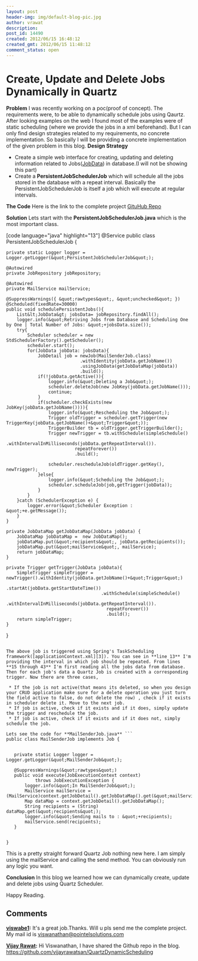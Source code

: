 ```yaml
---
layout: post
header-img: img/default-blog-pic.jpg
author: vrawat
description: 
post_id: 14490
created: 2012/06/15 16:48:12
created_gmt: 2012/06/15 11:48:12
comment_status: open
---
```


# Create, Update and Delete Jobs Dynamically in Quartz

**Problem** I was recently working on a poc(proof of concept). The requirements were, to be able to dynamically schedule jobs using Qaurtz. After looking examples on the web I found most of the examples were of static scheduling (where we provide the jobs in a xml beforehand). But I can only find design strategies related to my requirements, no concrete implementation. So basically I will be providing a concrete implementation of the given problem in this blog.  **Design Strategy**

  

  * Create a simple web interface for creating, updating and deleting information related to Jobs([JobData][1]) in database.(I will not be showing this part)
  * Create a **PersistentJobSchedulerJob** which will schedule all the jobs stored in the database with a repeat interval. Basically the PersistentJobSchedulerJob is itself a job which will execute at regular intervals.

**The Code** Here is the link to the complete project [GituHub Repo][2]

**Solution** Lets start with the **PersistentJobSchedulerJob.java** which is the most important class.

[code language="java" highlight="13"] @Service public class PersistentJobSchedulerJob {
    
    
    private static Logger logger = Logger.getLogger(&quot;PersistentJobSchedulerJob&quot;);
    
    @Autowired
    private JobRepository jobRepository;
    
    @Autowired
    private MailService mailService;
    
    @SuppressWarnings({ &quot;rawtypes&quot;, &quot;unchecked&quot; })
    @Scheduled(fixedRate=30000)
    public void schedulePersistentJobs(){
        List&lt;JobData&gt; jobsData= jobRepository.findAll();
        logger.info(&quot;Retriving Jobs from Database and Scheduling One by One | Total Number of Jobs: &quot;+jobsData.size());
        try{
            Scheduler scheduler = new StdSchedulerFactory().getScheduler(); 
            scheduler.start();  
            for(JobData jobData: jobsData){
                JobDetail job = newJob(MailSenderJob.class)
                                .withIdentity(jobData.getJobName())
                                .usingJobData(getJobDataMap(jobData))
                                .build();
                if(!jobData.getActive()){
                    logger.info(&quot;Deleting a Job&quot;);
                    scheduler.deleteJob(new JobKey(jobData.getJobName()));
                    continue;
                }
                if(scheduler.checkExists(new JobKey(jobData.getJobName()))){
                    logger.info(&quot;Rescheduling the Job&quot;);
                    Trigger oldTrigger = scheduler.getTrigger(new TriggerKey(jobData.getJobName()+&quot;Trigger&quot;));
                    TriggerBuilder tb = oldTrigger.getTriggerBuilder();
                    Trigger newTrigger = tb.withSchedule(simpleSchedule()
                              .withIntervalInMilliseconds(jobData.getRepeatInterval()).
                              repeatForever())
                              .build();
    
                    scheduler.rescheduleJob(oldTrigger.getKey(), newTrigger);
                }else{
                    logger.info(&quot;Scheduling the Job&quot;);
                    scheduler.scheduleJob(job,getTrigger(jobData));
                }
            }
        }catch (SchedulerException e) {
            logger.error(&quot;Scheduler Exception : &quot;+e.getMessage());    
        }
    }
    
    private JobDataMap getJobDataMap(JobData jobData) {
        JobDataMap jobDataMap =  new JobDataMap();
        jobDataMap.put(&quot;recipients&quot;, jobData.getRecipients());
        jobDataMap.put(&quot;mailService&quot;, mailService);
        return jobDataMap;
    }
    
    private Trigger getTrigger(JobData jobData){
        SimpleTrigger simpleTrigger = newTrigger().withIdentity(jobData.getJobName()+&quot;Trigger&quot;)
                                        .startAt(jobData.getStartDateTime())
                                        .withSchedule(simpleSchedule()
                                          .withIntervalInMilliseconds(jobData.getRepeatInterval()).
                                          repeatForever())
                                          .build();
        return simpleTrigger;
    }
    

} 
 ```

The above job is triggered using Spring's TaskScheduling framework([applicationContext.xml][3]). You can see in **line 13** I'm providing the interval in which job should be repeated. From lines **15 through 43** I'm first reading all the jobs data from database. Then for each job's data a Quartz Job is created with a corresponding trigger. Now there are three cases, 

  * If the job is not active(that means its deleted, so when you design your CRUD application make sure for a delete operation you just turn the field active to false, do not delete the row) , check if it exists in scheduler delete it. Move to the next job.
  * If job is active, check if it exists and if it does, simply update the trigger and reschedule the job.
  * If job is active, check if it exists and if it does not, simply schedule the job.

Lets see the code for **MailSenderJob.java** ``` 
 public class MailSenderJob implements Job {
    
    
    private static Logger logger = Logger.getLogger(&quot;MailSenderJob&quot;);
    
    @SuppressWarnings(&quot;rawtypes&quot;)
    public void execute(JobExecutionContext context)
            throws JobExecutionException {
        logger.info(&quot;In MailSenderJob&quot;);
        MailService mailService = (MailService)context.getJobDetail().getJobDataMap().get(&quot;mailService&quot;);;
        Map dataMap = context.getJobDetail().getJobDataMap();
        String recipients = (String) dataMap.get(&quot;recipients&quot;);
        logger.info(&quot;Sending mails to : &quot;+recipients);
        mailService.send(recipients);
    }
    

} 
 ```

This is a pretty straight forward Quartz Job nothing new here. I am simply using the mailService and calling the send method. You can obviously run any logic you want.

**Conclusion** In this blog we learned how we can dynamically create, update and delete jobs using Quartz Scheduler.

Happy Reading.

   [1]: https://github.com/vijayrawatsan/QuartzDynamicScheduling/blob/master/src/main/java/in/xebia/domain/JobData.java
   [2]: https://github.com/vijayrawatsan/QuartzDynamicScheduling
   [3]: https://github.com/vijayrawatsan/QuartzDynamicScheduling/blob/master/src/main/resources/applicationContext.xml

## Comments

**[viswabe1](#9305 "2012-12-14 15:32:26"):** It's a great job.Thanks. Will u pls send me the complete project. My mail id is viswanathan@pointelsolutions.com

**[Vijay Rawat](#9306 "2012-12-17 19:24:49"):** Hi Viswanathan, I have shared the Github repo in the blog. https://github.com/vijayrawatsan/QuartzDynamicScheduling

